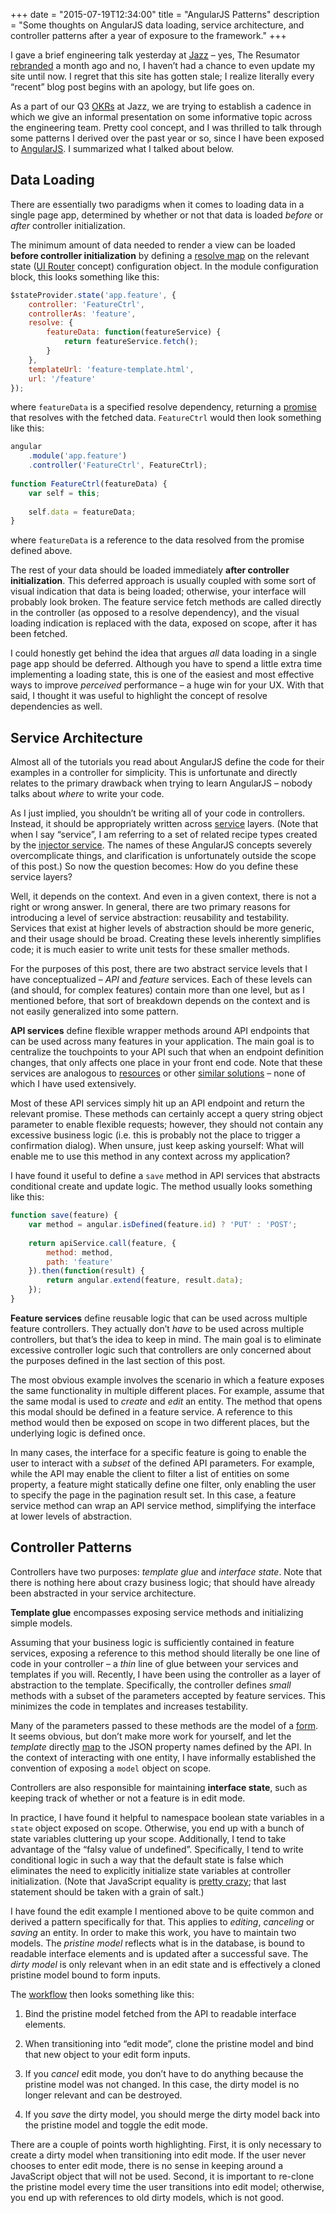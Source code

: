 +++
date = "2015-07-19T12:34:00"
title = "AngularJS Patterns"
description = "Some thoughts on AngularJS data loading, service architecture, and controller patterns after a year of exposure to the framework."
+++

I gave a brief engineering talk yesterday at [Jazz](https://jazz.co) – yes, The Resumator [rebranded](https://jazz.co/blog/the-resumator-is-now-jazz) a month ago and no, I haven’t had a chance to even update my site until now. I regret that this site has gotten stale; I realize literally every “recent” blog post begins with an apology, but life goes on.

As a part of our Q3 [OKRs](https://en.wikipedia.org/wiki/OKR) at Jazz, we are trying to establish a cadence in which we give an informal presentation on some informative topic across the engineering team. Pretty cool concept, and I was thrilled to talk through some patterns I derived over the past year or so, since I have been exposed to [AngularJS](https://angularjs.org/). I summarized what I talked about below.

## Data Loading

There are essentially two paradigms when it comes to loading data in a single page app, determined by whether or not that data is loaded _before_ or _after_ controller initialization.

The minimum amount of data needed to render a view can be loaded **before controller initialization** by defining a [resolve map](https://docs.angularjs.org/api/ngRoute/provider/$routeProvider) on the relevant state ([UI Router](http://angular-ui.github.io/ui-router/site/#/api/ui.router) concept) configuration object. In the module configuration block, this looks something like this:

```javascript
$stateProvider.state('app.feature', {
    controller: 'FeatureCtrl',
    controllerAs: 'feature',
    resolve: {
        featureData: function(featureService) {
            return featureService.fetch();
        }
    },
    templateUrl: 'feature-template.html',
    url: '/feature'
});
```

where `featureData` is a specified resolve dependency, returning a [promise](https://docs.angularjs.org/api/ng/service/$q) that resolves with the fetched data. `FeatureCtrl` would then look something like this:

```javascript
angular
    .module('app.feature')
    .controller('FeatureCtrl', FeatureCtrl);
 
function FeatureCtrl(featureData) {
    var self = this;
 
    self.data = featureData;
}
```

where `featureData` is a reference to the data resolved from the promise defined above.

The rest of your data should be loaded immediately **after controller initialization**. This deferred approach is usually coupled with some sort of visual indication that data is being loaded; otherwise, your interface will probably look broken. The feature service fetch methods are called directly in the controller (as opposed to a resolve dependency), and the visual loading indication is replaced with the data, exposed on scope, after it has been fetched.

I could honestly get behind the idea that argues _all_ data loading in a single page app should be deferred. Although you have to spend a little extra time implementing a loading state, this is one of the easiest and most effective ways to improve _perceived_ performance – a huge win for your UX. With that said, I thought it was useful to highlight the concept of resolve dependencies as well.

## Service Architecture

Almost all of the tutorials you read about AngularJS define the code for their examples in a controller for simplicity. This is unfortunate and directly relates to the primary drawback when trying to learn AngularJS – nobody talks about _where_ to write your code.

As I just implied, you shouldn’t be writing all of your code in controllers. Instead, it should be appropriately written across [service](https://docs.angularjs.org/guide/providers) layers. (Note that when I say “service”, I am referring to a set of related recipe types created by the [injector service](https://docs.angularjs.org/api/auto/service/$injector). The names of these AngularJS concepts severely overcomplicate things, and clarification is unfortunately outside the scope of this post.) So now the question becomes: How do you define these service layers?

Well, it depends on the context. And even in a given context, there is not a right or wrong answer. In general, there are two primary reasons for introducing a level of service abstraction: reusability and testability. Services that exist at higher levels of abstraction should be more generic, and their usage should be broad. Creating these levels inherently simplifies code; it is much easier to write unit tests for these smaller methods.

For the purposes of this post, there are two abstract service levels that I have conceptualized – _API_ and _feature_ services. Each of these levels can (and should, for complex features) contain more than one level, but as I mentioned before, that sort of breakdown depends on the context and is not easily generalized into some pattern.

<a name="api-services"></a>**API services** define flexible wrapper methods around API endpoints that can be used across many features in your application. The main goal is to centralize the touchpoints to your API such that when an endpoint definition changes, that only affects one place in your front end code. Note that these services are analogous to [resources](https://docs.angularjs.org/api/ngResource/service/$resource) or other [similar solutions](https://github.com/mgonto/restangular) – none of which I have used extensively.

Most of these API services simply hit up an API endpoint and return the relevant promise. These methods can certainly accept a query string object parameter to enable flexible requests; however, they should not contain any excessive business logic (i.e. this is probably not the place to trigger a confirmation dialog). When unsure, just keep asking yourself: What will enable me to use this method in any context across my application?

I have found it useful to define a `save` method in API services that abstracts conditional create and update logic. The method usually looks something like this:

```javascript
function save(feature) {
    var method = angular.isDefined(feature.id) ? 'PUT' : 'POST';
 
    return apiService.call(feature, {
        method: method,
        path: 'feature'
    }).then(function(result) {
        return angular.extend(feature, result.data);
    });
}
```

<a name="feature-services"></a>**Feature services** define reusable logic that can be used across multiple feature controllers. They actually don’t _have_ to be used across multiple controllers, but that’s the idea to keep in mind. The main goal is to eliminate excessive controller logic such that controllers are only concerned about the purposes defined in the last section of this post.

The most obvious example involves the scenario in which a feature exposes the same functionality in multiple different places. For example, assume that the same modal is used to _create_ and _edit_ an entity. The method that opens this modal should be defined in a feature service. A reference to this method would then be exposed on scope in two different places, but the underlying logic is defined once.

In many cases, the interface for a specific feature is going to enable the user to interact with a _subset_ of the defined API parameters. For example, while the API may enable the client to filter a list of entities on some property, a feature might statically define one filter, only enabling the user to specify the page in the pagination result set. In this case, a feature service method can wrap an API service method, simplifying the interface at lower levels of abstraction.

## Controller Patterns

Controllers have two purposes: _template glue_ and _interface state_. Note that there is nothing here about crazy business logic; that should have already been abstracted in your service architecture.

**Template glue** encompasses exposing service methods and initializing simple models.

Assuming that your business logic is sufficiently contained in feature services, exposing a reference to this method should literally be one line of code in your controller – a _thin_ line of glue between your services and templates if you will. Recently, I have been using the controller as a layer of abstraction to the template. Specifically, the controller defines _small_ methods with a subset of the parameters accepted by feature services. This minimizes the code in templates and increases testability.

Many of the parameters passed to these methods are the model of a [form](https://docs.angularjs.org/guide/forms). It seems obvious, but don’t make more work for yourself, and let the _template_ directly [map](https://docs.angularjs.org/api/ng/directive/ngModel) to the JSON property names defined by the API. In the context of interacting with one entity, I have informally established the convention of exposing a `model` object on scope.

Controllers are also responsible for maintaining **interface state**, such as keeping track of whether or not a feature is in edit mode.

In practice, I have found it helpful to namespace boolean state variables in a `state` object exposed on scope. Otherwise, you end up with a bunch of state variables cluttering up your scope. Additionally, I tend to take advantage of the “falsy value of undefined”. Specifically, I tend to write conditional logic in such a way that the default state is false which eliminates the need to explicitly initialize state variables at controller initialization. (Note that JavaScript equality is [pretty crazy](https://dorey.github.io/JavaScript-Equality-Table/); that last statement should be taken with a grain of salt.)

I have found the edit example I mentioned above to be quite common and derived a pattern specifically for that. This applies to _editing_, _canceling_ or _saving_ an entity. In order to make this work, you have to maintain two models. The _pristine model_ reflects what is in the database, is bound to readable interface elements and is updated after a successful save. The _dirty model_ is only relevant when in an edit state and is effectively a cloned pristine model bound to form inputs.

The [workflow](http://cl.ly/0A3P1F2P0e1I) then looks something like this:

1. Bind the pristine model fetched from the API to readable interface elements.

2. When transitioning into “edit mode”, clone the pristine model and bind that new object to your edit form inputs.

3. If you _cancel_ edit mode, you don’t have to do anything because the pristine model was not changed. In this case, the dirty model is no longer relevant and can be destroyed.

4. If you _save_ the dirty model, you should merge the dirty model back into the pristine model and toggle the edit mode.

There are a couple of points worth highlighting. First, it is only necessary to create a dirty model when transitioning into edit mode. If the user never chooses to enter edit mode, there is no sense in keeping around a JavaScript object that will not be used. Second, it is important to re-clone the pristine model every time the user transitions into edit model; otherwise, you end up with references to old dirty models, which is not good.
